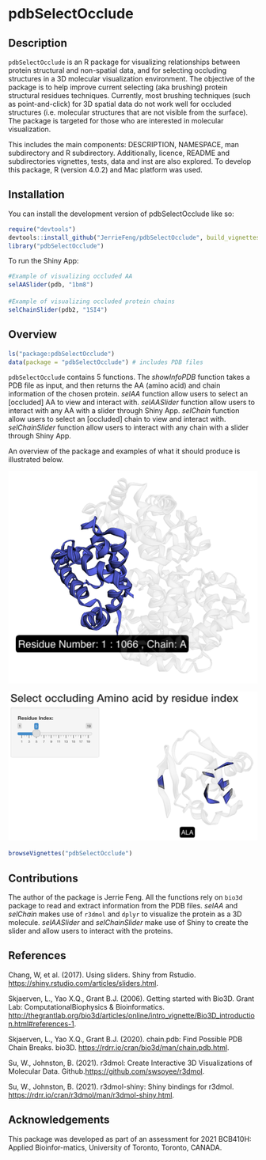 
<!-- README.md is generated from README.Rmd. Please edit that file -->

# pdbSelectOcclude

<!-- badges: start -->
<!-- badges: end -->

## Description

`pdbSelectOcclude` is an R package for visualizing relationships between
protein structural and non-spatial data, and for selecting occluding
structures in a 3D molecular visualization environment. The objective of
the package is to help improve current selecting (aka brushing) protein
structural residues techniques. Currently, most brushing techniques
(such as point-and-click) for 3D spatial data do not work well for
occluded structures (i.e. molecular structures that are not visible from
the surface). The package is targeted for those who are interested in
molecular visualization.

This includes the main components: DESCRIPTION, NAMESPACE, man
subdirectory and R subdirectory. Additionally, licence, README and
subdirectories vignettes, tests, data and inst are also explored. To
develop this package, R (version 4.0.2) and Mac platform was used.

## Installation

You can install the development version of pdbSelectOcclude like so:

``` r
require("devtools")
devtools::install_github("JerrieFeng/pdbSelectOcclude", build_vignettes = TRUE)
library("pdbSelectOcclude")
```

To run the Shiny App:

``` r
#Example of visualizing occluded AA
selAASlider(pdb, "1bm8")

#Example of visualizing occluded protein chains
selChainSlider(pdb2, "1SI4")
```

## Overview

``` r
ls("package:pdbSelectOcclude")
data(package = "pdbSelectOcclude") # includes PDB files
```

`pdbSelectOcclude` contains 5 functions. The *showInfoPDB* function
takes a PDB file as input, and then returns the AA (amino acid) and
chain information of the chosen protein. *selAA* function allow users to
select an \[occluded\] AA to view and interact with. *selAASlider*
function allow users to interact with any AA with a slider through Shiny
App. *selChain* function allow users to select an \[occluded\] chain to
view and interact with. *selChainSlider* function allow users to
interact with any chain with a slider through Shiny App.

An overview of the package and examples of what it should produce is
illustrated below.

![](./inst/extdata/selChain.png)

![](./inst/extdata/selAA.png)

``` r
browseVignettes("pdbSelectOcclude")
```

## Contributions

The author of the package is Jerrie Feng. All the functions rely on
`bio3d` package to read and extract information from the PDB files.
*selAA* and *selChain* makes use of `r3dmol` and `dplyr` to visualize
the protein as a 3D molecule. *selAASlider* and *selChainSlider* make
use of Shiny to create the slider and allow users to interact with the
proteins.

## References

Chang, W, et al. (2017). Using sliders. Shiny from Rstudio.
<https://shiny.rstudio.com/articles/sliders.html>.

Skjaerven, L., Yao X.Q., Grant B.J. (2006). Getting started with Bio3D.
Grant Lab: ComputationalBiophysics & Bioinformatics.
<http://thegrantlab.org/bio3d/articles/online/intro_vignette/Bio3D_introduction.html#references-1>.

Skjaerven, L., Yao X.Q., Grant B.J. (2020). chain.pdb: Find Possible PDB
Chain Breaks. bio3D. <https://rdrr.io/cran/bio3d/man/chain.pdb.html>.

Su, W., Johnston, B. (2021). r3dmol: Create Interactive 3D
Visualizations of Molecular Data.
Github.https://github.com/swsoyee/r3dmol.

Su, W., Johnston, B. (2021). r3dmol-shiny: Shiny bindings for r3dmol.
<https://rdrr.io/cran/r3dmol/man/r3dmol-shiny.html>.

## Acknowledgements

This package was developed as part of an assessment for 2021 BCB410H:
Applied Bioinfor-matics, University of Toronto, Toronto, CANADA.

